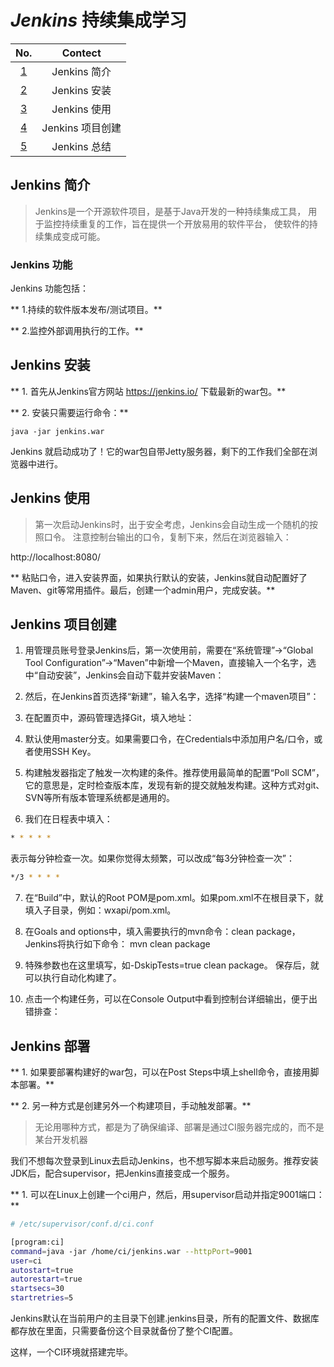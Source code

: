 
# ***Jenkins*** 持续集成学习

|No.|Contect|
|:--:|:-------------------:|
| [1](#jump_1)| Jenkins 简介 |
| [2](#jump_2)| Jenkins 安装 |
| [3](#jump_3)| Jenkins 使用 |
| [4](#jump_4)| Jenkins 项目创建 |
| [5](#jump_5)| Jenkins 总结 |


<span id="jump_1"></span>
## Jenkins 简介

>Jenkins是一个开源软件项目，是基于Java开发的一种持续集成工具，
>用于监控持续重复的工作，旨在提供一个开放易用的软件平台，
>使软件的持续集成变成可能。


### Jenkins 功能

Jenkins 功能包括：

** 1.持续的软件版本发布/测试项目。**

** 2.监控外部调用执行的工作。**

<span id="jump_2"></span>
## Jenkins 安装

** 1. 首先从Jenkins官方网站 https://jenkins.io/ 下载最新的war包。**

** 2. 安装只需要运行命令：**
    
```jvc
java -jar jenkins.war
```

Jenkins 就启动成功了！它的war包自带Jetty服务器，剩下的工作我们全部在浏览器中进行。

<span id="jump_3"></span>
## Jenkins 使用

>第一次启动Jenkins时，出于安全考虑，Jenkins会自动生成一个随机的按照口令。
>注意控制台输出的口令，复制下来，然后在浏览器输入：

http://localhost:8080/

** 粘贴口令，进入安装界面，如果执行默认的安装，Jenkins就自动配置好了Maven、git等常用插件。最后，创建一个admin用户，完成安装。**

<span id="jump_4"></span>
## Jenkins 项目创建

1. 用管理员账号登录Jenkins后，第一次使用前，需要在“系统管理”->“Global Tool Configuration”->“Maven”中新增一个Maven，直接输入一个名字，选中“自动安装”，Jenkins会自动下载并安装Maven：

2. 然后，在Jenkins首页选择“新建”，输入名字，选择“构建一个maven项目”：

3. 在配置页中，源码管理选择Git，填入地址：

4. 默认使用master分支。如果需要口令，在Credentials中添加用户名/口令，或者使用SSH Key。

5. 构建触发器指定了触发一次构建的条件。推荐使用最简单的配置“Poll SCM”，它的意思是，定时检查版本库，发现有新的提交就触发构建。这种方式对git、SVN等所有版本管理系统都是通用的。

6. 我们在日程表中填入：

```Bash
* * * * *
```

  表示每分钟检查一次。如果你觉得太频繁，可以改成“每3分钟检查一次”：
```Bash
*/3 * * * *
```

7. 在“Build”中，默认的Root POM是pom.xml。如果pom.xml不在根目录下，就填入子目录，例如：wxapi/pom.xml。

8. 在Goals and options中，填入需要执行的mvn命令：clean package，Jenkins将执行如下命令：
mvn clean package

9. 特殊参数也在这里填写，如-DskipTests=true clean package。
保存后，就可以执行自动化构建了。

10.  点击一个构建任务，可以在Console Output中看到控制台详细输出，便于出错排查：

<span id="jump_4"></span>
## Jenkins 部署

** 1. 如果要部署构建好的war包，可以在Post Steps中填上shell命令，直接用脚本部署。**

** 2. 另一种方式是创建另外一个构建项目，手动触发部署。**
 
>无论用哪种方式，都是为了确保编译、部署是通过CI服务器完成的，而不是某台开发机器

我们不想每次登录到Linux去启动Jenkins，也不想写脚本来启动服务。推荐安装JDK后，配合supervisor，把Jenkins直接变成一个服务。

** 1. 可以在Linux上创建一个ci用户，然后，用supervisor启动并指定9001端口：**

```Bash
# /etc/supervisor/conf.d/ci.conf

[program:ci]
command=java -jar /home/ci/jenkins.war --httpPort=9001
user=ci
autostart=true
autorestart=true
startsecs=30
startretries=5
```

Jenkins默认在当前用户的主目录下创建.jenkins目录，所有的配置文件、数据库都存放在里面，只需要备份这个目录就备份了整个CI配置。

这样，一个CI环境就搭建完毕。